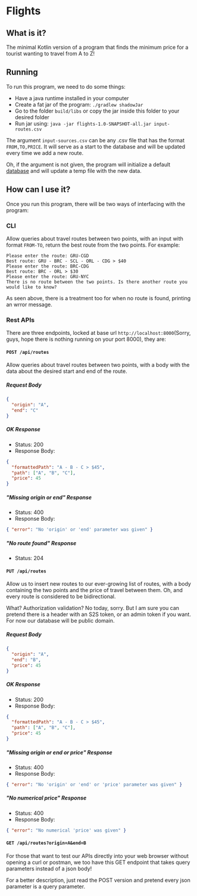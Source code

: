 # Flights

## What is it?

The minimal Kotlin version of a program that finds the minimum price for a tourist wanting to travel from A to Z!

## Running

To run this program, we need to do some things:

- Have a java runtime installed in your computer
- Create a fat jar of the program: `./gradlew shadowJar`
- Go to the folder `build/libs` or copy the jar inside this folder to your desired folder
- Run jar using: `java -jar flights-1.0-SNAPSHOT-all.jar input-routes.csv`

The argument `input-sources.csv` can be any .csv file that has the format `FROM,TO,PRICE`. It will serve as a start to the database and will be updated every time we add a new route.

Oh, if the argument is not given, the program will initialize a default [database](src/main/resources/default.csv) and will update a temp file with the new data.

## How can I use it?

Once you run this program, there will be two ways of interfacing with the program:
 
### CLI

Allow queries about travel routes between two points, with an input with format `FROM-TO`, return the best route from the two points. For example:

```shell
Please enter the route: GRU-CGD
Best route: GRU - BRC - SCL - ORL - CDG > $40
Please enter the route: BRC-CDG
Best route: BRC - ORL > $30
Please enter the route: GRU-NYC
There is no route between the two points. Is there another route you would like to know?
```

As seen above, there is a treatment too for when no route is found, printing an wrror message.

### Rest APIs

There are three endpoints, locked at base url `http://localhost:8000`(Sorry, guys, hope there is nothing running on your port 8000), they are:

#### `POST /api/routes`

Allow queries about travel routes between two points, with a body with the data about the desired start and end of the route.

##### Request Body
```json
{
  "origin": "A",
  "end": "C"
}
```

##### OK Response
- Status: 200
- Response Body:
```json
{
  "formattedPath": "A - B - C > $45",
  "path": ["A", "B", "C"],
  "price": 45
}
```

##### "Missing origin or end" Response
- Status: 400
- Response Body:
```json
{ "error": "No 'origin' or 'end' parameter was given" }
```

##### "No route found" Response
- Status: 204

#### `PUT /api/routes`

Allow us to insert new routes to our ever-growing list of routes, with a body containing the two points and the price of travel between them. Oh, and every route is considered to be bidirectional.

What? Authorization validation? No today, sorry. But I am sure you can pretend there is a header with an S2S token, or an admin token if you want. For now our database will be public domain.

##### Request Body
```json
{
  "origin": "A",
  "end": "B",
  "price": 45
}
```

##### OK Response
- Status: 200
- Response Body:
```json
{
  "formattedPath": "A - B - C > $45",
  "path": ["A", "B", "C"],
  "price": 45
}
```

##### "Missing origin or end or price" Response
- Status: 400
- Response Body:
```json
{ "error": "No 'origin' or 'end' or 'price' parameter was given" }
```

##### "No numerical price" Response
- Status: 400
- Response Body:
```json
{ "error": "No numerical 'price' was given" }
```

#### `GET /api/routes?origin=A&end=B`

For those that want to test our APIs directly into your web browser without opening a curl or postman, we too have this GET endpoint that takes query parameters instead of a json body! 

For a better description, just read the POST version and pretend every json parameter is a query parameter.
